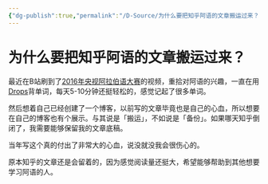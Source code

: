 ```yaml
---
{"dg-publish":true,"permalink":"/D-Source/为什么要把知乎阿语的文章搬运过来？-arbmoc/","created":"2024-01-28T21:06:56.724+08:00","updated":"2024-01-28T23:03:07.120+08:00"}
---
```


# 为什么要把知乎阿语的文章搬运过来？

最近在B站刷到了[2016年央视阿拉伯语大赛](https://www.bilibili.com/video/BV1334y1V7kz)的视频，重拾对阿语的兴趣，一直在用[Drops](https://languagedrops.com/)背单词，每天5-10分钟还挺轻松的，感觉记起了很多单词。

然后想着自己已经创建了一个博客，以前写的文章毕竟也是自己的心血，所以想要在自己的博客也有个展示。与其说是「搬运」，不如说是「备份」。如果哪天知乎倒闭了，我需要能够保留我的文章底稿。

当年写这个真的付出了非常大的心血，说没就没我会很伤心的。

原本知乎的文章还是会留着的，因为感觉阅读量还挺大，希望能够帮助到其他想要学习阿语的人。
